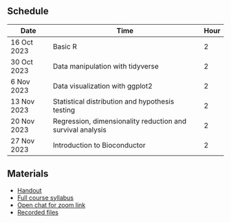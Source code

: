 ## Schedule

| Date        | Time                                                       | Hour |
| ----------- | ---------------------------------------------------------- | ---- |
| 16 Oct 2023 | Basic R                                                    | 2    |
| 30 Oct 2023 | Data manipulation with tidyverse                           | 2    |
| 6 Nov 2023  | Data visualization with ggplot2                            | 2    |
| 13 Nov 2023 | Statistical distribution and hypothesis testing            | 2    |
| 20 Nov 2023 | Regression, dimensionality reduction and survival analysis | 2    |
| 27 Nov 2023 | Introduction to Bioconductor                               | 2    |

## Materials
- [Handout](https://lkittinun.github.io/R-intro/)
- [Full course syllabus](/Course%20syllabus.pdf)
- [Open chat for zoom link](https://line.me/ti/g2/wzhmJ2-cVtw3zdEqpnPcMpLtt9TSvU9Eiskr1w?utm_source=invitation&utm_medium=QR_code&utm_campaign=default)
- [Recorded files](https://drive.google.com/drive/folders/1hFm4wFD2IHkReJU6yZ8nYduWZjqjRBUw)
